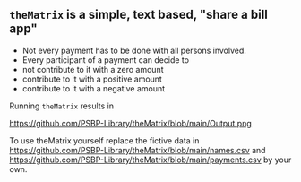 ## `theMatrix` is a simple, text based, "share a bill app"

- Not every payment has to be done with all persons involved.
- Every participant of a payment can decide to 
 - not contribute to it with a zero amount
 - contribute to it with a positive amount
 - contribute to it with a negative amount


Running `theMatrix` results in

https://github.com/PSBP-Library/theMatrix/blob/main/Output.png

To use theMatrix yourself replace the fictive data in
https://github.com/PSBP-Library/theMatrix/blob/main/names.csv
and
https://github.com/PSBP-Library/theMatrix/blob/main/payments.csv
by your own.
